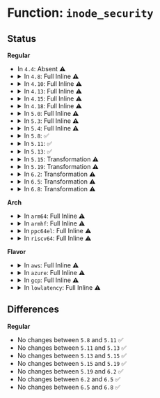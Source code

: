 # Function: <code>inode_security</code>

## Status
<b>Regular</b>
<ul>
<li>
In <code>4.4</code>: Absent ⚠️
</li>
<li>
<details>
<summary>In <code>4.8</code>: Full Inline ⚠️</summary>

**Collision:** Unique Static

**Inline:** Full

**Transformation:** False

**Instances:**

```
In security/selinux/hooks.c (ffffffff81379a3c)
Location: security/selinux/hooks.c:294
Inline: True
Inline callers:
  - security/selinux/hooks.c:selinux_kernel_read_file
  - security/selinux/hooks.c:selinux_kernel_create_files_as
  - security/selinux/hooks.c:selinux_file_open
  - security/selinux/hooks.c:selinux_file_ioctl
  - security/selinux/hooks.c:selinux_file_permission
  - security/selinux/hooks.c:selinux_inode_getsecurity
  - security/selinux/hooks.c:selinux_inode_rename
  - security/selinux/hooks.c:selinux_inode_rename
  - security/selinux/hooks.c:selinux_bprm_set_creds
  - security/selinux/hooks.c:may_link
  - security/selinux/hooks.c:may_create
  - security/selinux/hooks.c:selinux_determine_inode_label
```
</details>
</li>
<li>
<details>
<summary>In <code>4.10</code>: Full Inline ⚠️</summary>

**Collision:** Unique Static

**Inline:** Full

**Transformation:** False

**Instances:**

```
In security/selinux/hooks.c (ffffffff8139049d)
Location: security/selinux/hooks.c:295
Inline: True
Inline callers:
  - security/selinux/hooks.c:selinux_kernel_read_file
  - security/selinux/hooks.c:selinux_kernel_create_files_as
  - security/selinux/hooks.c:selinux_file_open
  - security/selinux/hooks.c:selinux_file_ioctl
  - security/selinux/hooks.c:selinux_file_permission
  - security/selinux/hooks.c:selinux_inode_getsecurity
  - security/selinux/hooks.c:selinux_inode_rename
  - security/selinux/hooks.c:selinux_inode_rename
  - security/selinux/hooks.c:selinux_bprm_set_creds
  - security/selinux/hooks.c:may_link
  - security/selinux/hooks.c:may_create
```
</details>
</li>
<li>
<details>
<summary>In <code>4.13</code>: Full Inline ⚠️</summary>

**Collision:** Unique Static

**Inline:** Full

**Transformation:** False

**Instances:**

```
In security/selinux/hooks.c (ffffffff813a68c5)
Location: security/selinux/hooks.c:287
Inline: True
Inline callers:
  - security/selinux/hooks.c:selinux_kernel_read_file
  - security/selinux/hooks.c:selinux_kernel_create_files_as
  - security/selinux/hooks.c:selinux_file_open
  - security/selinux/hooks.c:selinux_file_ioctl
  - security/selinux/hooks.c:selinux_file_permission
  - security/selinux/hooks.c:selinux_inode_getsecurity
  - security/selinux/hooks.c:selinux_inode_rename
  - security/selinux/hooks.c:selinux_inode_rename
  - security/selinux/hooks.c:selinux_bprm_set_creds
  - security/selinux/hooks.c:may_link
  - security/selinux/hooks.c:may_create
```
</details>
</li>
<li>
<details>
<summary>In <code>4.15</code>: Full Inline ⚠️</summary>

**Collision:** Unique Static

**Inline:** Full

**Transformation:** False

**Instances:**

```
In security/selinux/hooks.c (ffffffff813cc315)
Location: security/selinux/hooks.c:288
Inline: True
Inline callers:
  - security/selinux/hooks.c:selinux_kernel_read_file
  - security/selinux/hooks.c:selinux_kernel_create_files_as
  - security/selinux/hooks.c:selinux_file_open
  - security/selinux/hooks.c:selinux_file_ioctl
  - security/selinux/hooks.c:selinux_file_permission
  - security/selinux/hooks.c:selinux_inode_getsecurity
  - security/selinux/hooks.c:selinux_inode_rename
  - security/selinux/hooks.c:selinux_inode_rename
  - security/selinux/hooks.c:selinux_bprm_set_creds
  - security/selinux/hooks.c:may_link
  - security/selinux/hooks.c:may_create
```
</details>
</li>
<li>
<details>
<summary>In <code>4.18</code>: Full Inline ⚠️</summary>

**Collision:** Unique Static

**Inline:** Full

**Transformation:** False

**Instances:**

```
In security/selinux/hooks.c (ffffffff813ffe63)
Location: security/selinux/hooks.c:320
Inline: True
Inline callers:
  - security/selinux/hooks.c:selinux_kernel_read_file
  - security/selinux/hooks.c:selinux_kernel_create_files_as
  - security/selinux/hooks.c:selinux_file_open
  - security/selinux/hooks.c:selinux_file_ioctl
  - security/selinux/hooks.c:selinux_file_permission
  - security/selinux/hooks.c:selinux_inode_getsecurity
  - security/selinux/hooks.c:selinux_inode_rename
  - security/selinux/hooks.c:selinux_inode_rename
  - security/selinux/hooks.c:selinux_bprm_set_creds
  - security/selinux/hooks.c:may_link
  - security/selinux/hooks.c:may_create
```
</details>
</li>
<li>
<details>
<summary>In <code>5.0</code>: Full Inline ⚠️</summary>

**Collision:** Unique Static

**Inline:** Full

**Transformation:** False

**Instances:**

```
In security/selinux/hooks.c (ffffffff8141bdfc)
Location: security/selinux/hooks.c:305
Inline: True
Inline callers:
  - security/selinux/hooks.c:selinux_kernel_module_from_file
  - security/selinux/hooks.c:selinux_kernel_create_files_as
  - security/selinux/hooks.c:selinux_file_open
  - security/selinux/hooks.c:selinux_file_ioctl
  - security/selinux/hooks.c:selinux_file_permission
  - security/selinux/hooks.c:selinux_inode_getsecurity
  - security/selinux/hooks.c:selinux_inode_rename
  - security/selinux/hooks.c:selinux_inode_rename
  - security/selinux/hooks.c:selinux_bprm_set_creds
  - security/selinux/hooks.c:may_link
  - security/selinux/hooks.c:may_create
```
</details>
</li>
<li>
<details>
<summary>In <code>5.3</code>: Full Inline ⚠️</summary>

**Collision:** Unique Static

**Inline:** Full

**Transformation:** False

**Instances:**

```
In security/selinux/hooks.c (ffffffff8144979c)
Location: security/selinux/hooks.c:306
Inline: True
Inline callers:
  - security/selinux/hooks.c:selinux_kernel_module_from_file
  - security/selinux/hooks.c:selinux_kernel_create_files_as
  - security/selinux/hooks.c:selinux_file_open
  - security/selinux/hooks.c:selinux_file_ioctl
  - security/selinux/hooks.c:selinux_file_permission
  - security/selinux/hooks.c:selinux_inode_getsecurity
  - security/selinux/hooks.c:selinux_inode_rename
  - security/selinux/hooks.c:selinux_inode_rename
  - security/selinux/hooks.c:selinux_bprm_set_creds
  - security/selinux/hooks.c:may_link
  - security/selinux/hooks.c:may_create
```
</details>
</li>
<li>
<details>
<summary>In <code>5.4</code>: Full Inline ⚠️</summary>

**Collision:** Unique Static

**Inline:** Full

**Transformation:** False

**Instances:**

```
In security/selinux/hooks.c (ffffffff81463334)
Location: security/selinux/hooks.c:308
Inline: True
Inline callers:
  - security/selinux/hooks.c:selinux_kernel_module_from_file
  - security/selinux/hooks.c:selinux_kernel_create_files_as
  - security/selinux/hooks.c:selinux_file_open
  - security/selinux/hooks.c:selinux_file_ioctl
  - security/selinux/hooks.c:selinux_file_permission
  - security/selinux/hooks.c:selinux_inode_getsecurity
  - security/selinux/hooks.c:selinux_inode_rename
  - security/selinux/hooks.c:selinux_inode_rename
  - security/selinux/hooks.c:selinux_bprm_set_creds
  - security/selinux/hooks.c:may_link
  - security/selinux/hooks.c:may_create
```
</details>
</li>
<li>
<details>
<summary>In <code>5.8</code>: ✅</summary>

```c
struct inode_security_struct *inode_security(struct inode *inode);
```

**Collision:** Unique Static

**Inline:** No

**Transformation:** False

**Instances:**

```
In security/selinux/hooks.c (ffffffff814b6d90)
Location: security/selinux/hooks.c:293
Inline: False
Direct callers:
  - security/selinux/hooks.c:selinux_kernel_create_files_as
  - security/selinux/hooks.c:selinux_file_open
  - security/selinux/hooks.c:selinux_file_permission
  - security/selinux/hooks.c:selinux_inode_getsecurity
  - security/selinux/hooks.c:selinux_bprm_creds_for_exec
  - security/selinux/hooks.c:may_rename
  - security/selinux/hooks.c:may_rename
  - security/selinux/hooks.c:may_link
  - security/selinux/hooks.c:may_create
  - security/selinux/hooks.c:selinux_determine_inode_label
```
**Symbols:**

```
ffffffff814b6d90-ffffffff814b6dec: inode_security (STB_LOCAL)
```
</details>
</li>
<li>
<details>
<summary>In <code>5.11</code>: ✅</summary>

```c
struct inode_security_struct *inode_security(struct inode *inode);
```

**Collision:** Unique Static

**Inline:** No

**Transformation:** False

**Instances:**

```
In security/selinux/hooks.c (ffffffff814d4a60)
Location: security/selinux/hooks.c:294
Inline: False
Direct callers:
  - security/selinux/hooks.c:selinux_kernel_create_files_as
  - security/selinux/hooks.c:selinux_file_open
  - security/selinux/hooks.c:selinux_file_permission
  - security/selinux/hooks.c:selinux_inode_getsecurity
  - security/selinux/hooks.c:selinux_bprm_creds_for_exec
  - security/selinux/hooks.c:may_rename
  - security/selinux/hooks.c:may_rename
  - security/selinux/hooks.c:may_link
  - security/selinux/hooks.c:may_create
  - security/selinux/hooks.c:selinux_determine_inode_label
```
**Symbols:**

```
ffffffff814d4a60-ffffffff814d4abc: inode_security (STB_LOCAL)
```
</details>
</li>
<li>
<details>
<summary>In <code>5.13</code>: ✅</summary>

```c
struct inode_security_struct *inode_security(struct inode *inode);
```

**Collision:** Unique Static

**Inline:** No

**Transformation:** False

**Instances:**

```
In security/selinux/hooks.c (ffffffff814db840)
Location: security/selinux/hooks.c:330
Inline: False
Direct callers:
  - security/selinux/hooks.c:selinux_kernel_create_files_as
  - security/selinux/hooks.c:selinux_file_open
  - security/selinux/hooks.c:selinux_file_ioctl
  - security/selinux/hooks.c:selinux_file_permission
  - security/selinux/hooks.c:selinux_inode_getsecurity
  - security/selinux/hooks.c:selinux_bprm_creds_for_exec
  - security/selinux/hooks.c:may_rename
  - security/selinux/hooks.c:may_rename
  - security/selinux/hooks.c:may_link
  - security/selinux/hooks.c:may_create
  - security/selinux/hooks.c:selinux_determine_inode_label
```
**Symbols:**

```
ffffffff814db840-ffffffff814db89c: inode_security (STB_LOCAL)
```
</details>
</li>
<li>
<details>
<summary>In <code>5.15</code>: Transformation ⚠️</summary>

```c
struct inode_security_struct *inode_security(struct inode *inode);
```

**Collision:** Unique Static

**Inline:** No

**Transformation:** True

**Instances:**

```
In security/selinux/hooks.c (0)
Location: security/selinux/hooks.c:307
Inline: False
Direct callers:
  - security/selinux/hooks.c:selinux_kernel_create_files_as
  - security/selinux/hooks.c:selinux_file_open
  - security/selinux/hooks.c:selinux_file_ioctl
  - security/selinux/hooks.c:selinux_file_permission
  - security/selinux/hooks.c:selinux_inode_getsecurity
  - security/selinux/hooks.c:selinux_bprm_creds_for_exec
  - security/selinux/hooks.c:may_rename
  - security/selinux/hooks.c:may_rename
  - security/selinux/hooks.c:may_link
  - security/selinux/hooks.c:may_create
  - security/selinux/hooks.c:selinux_determine_inode_label
```
**Symbols:**

```
ffffffff81534cb0-ffffffff81534d1d: inode_security (STB_LOCAL)
ffffffff81cd3d55-ffffffff81cd3d6a: inode_security.cold (STB_LOCAL)
```
</details>
</li>
<li>
<details>
<summary>In <code>5.19</code>: Transformation ⚠️</summary>

```c
struct inode_security_struct *inode_security(struct inode *inode);
```

**Collision:** Unique Static

**Inline:** No

**Transformation:** True

**Instances:**

```
In security/selinux/hooks.c (0)
Location: security/selinux/hooks.c:293
Inline: False
Direct callers:
  - security/selinux/hooks.c:selinux_kernel_create_files_as
  - security/selinux/hooks.c:selinux_file_open
  - security/selinux/hooks.c:selinux_file_permission
  - security/selinux/hooks.c:selinux_inode_getsecurity
  - security/selinux/hooks.c:selinux_bprm_creds_for_exec
  - security/selinux/hooks.c:may_rename
  - security/selinux/hooks.c:may_rename
  - security/selinux/hooks.c:may_link
  - security/selinux/hooks.c:may_create
  - security/selinux/hooks.c:selinux_determine_inode_label
```
**Symbols:**

```
ffffffff815caf00-ffffffff815caf77: inode_security (STB_LOCAL)
ffffffff81e86d4b-ffffffff81e86d60: inode_security.cold (STB_LOCAL)
```
</details>
</li>
<li>
<details>
<summary>In <code>6.2</code>: Transformation ⚠️</summary>

```c
struct inode_security_struct *inode_security(struct inode *inode);
```

**Collision:** Unique Static

**Inline:** No

**Transformation:** True

**Instances:**

```
In security/selinux/hooks.c (0)
Location: security/selinux/hooks.c:295
Inline: False
Direct callers:
  - security/selinux/hooks.c:selinux_kernel_create_files_as
  - security/selinux/hooks.c:selinux_file_open
  - security/selinux/hooks.c:selinux_file_permission
  - security/selinux/hooks.c:selinux_inode_getsecurity
  - security/selinux/hooks.c:selinux_bprm_creds_for_exec
  - security/selinux/hooks.c:may_rename
  - security/selinux/hooks.c:may_rename
  - security/selinux/hooks.c:may_link
  - security/selinux/hooks.c:may_create
  - security/selinux/hooks.c:selinux_determine_inode_label
```
**Symbols:**

```
ffffffff81677fd0-ffffffff81678047: inode_security (STB_LOCAL)
ffffffff82073711-ffffffff82073726: inode_security.cold (STB_LOCAL)
```
</details>
</li>
<li>
<details>
<summary>In <code>6.5</code>: Transformation ⚠️</summary>

```c
struct inode_security_struct *inode_security(struct inode *inode);
```

**Collision:** Unique Static

**Inline:** No

**Transformation:** True

**Instances:**

```
In security/selinux/hooks.c (0)
Location: security/selinux/hooks.c:291
Inline: False
Direct callers:
  - security/selinux/hooks.c:selinux_kernel_create_files_as
  - security/selinux/hooks.c:selinux_file_open
  - security/selinux/hooks.c:selinux_file_permission
  - security/selinux/hooks.c:selinux_inode_getsecurity
  - security/selinux/hooks.c:selinux_bprm_creds_for_exec
  - security/selinux/hooks.c:may_rename
  - security/selinux/hooks.c:may_rename
  - security/selinux/hooks.c:may_link
  - security/selinux/hooks.c:may_create
  - security/selinux/hooks.c:selinux_determine_inode_label
```
**Symbols:**

```
ffffffff816b0280-ffffffff816b02f7: inode_security (STB_LOCAL)
ffffffff820f330a-ffffffff820f331f: inode_security.cold (STB_LOCAL)
```
</details>
</li>
<li>
<details>
<summary>In <code>6.8</code>: Transformation ⚠️</summary>

```c
struct inode_security_struct *inode_security(struct inode *inode);
```

**Collision:** Unique Static

**Inline:** No

**Transformation:** True

**Instances:**

```
In security/selinux/hooks.c (0)
Location: security/selinux/hooks.c:319
Inline: False
Direct callers:
  - security/selinux/hooks.c:selinux_kernel_create_files_as
  - security/selinux/hooks.c:selinux_file_open
  - security/selinux/hooks.c:selinux_file_permission
  - security/selinux/hooks.c:selinux_inode_getsecurity
  - security/selinux/hooks.c:selinux_bprm_creds_for_exec
  - security/selinux/hooks.c:may_rename
  - security/selinux/hooks.c:may_rename
  - security/selinux/hooks.c:may_link
  - security/selinux/hooks.c:may_create
  - security/selinux/hooks.c:selinux_determine_inode_label
```
**Symbols:**

```
ffffffff816ed200-ffffffff816ed277: inode_security (STB_LOCAL)
ffffffff821d046c-ffffffff821d0481: inode_security.cold (STB_LOCAL)
```
</details>
</li>
</ul>
<b>Arch</b>
<ul>
<li>
<details>
<summary>In <code>arm64</code>: Full Inline ⚠️</summary>

**Collision:** Unique Static

**Inline:** Full

**Transformation:** False

**Instances:**

```
In security/selinux/hooks.c (ffff8000105511c0)
Location: security/selinux/hooks.c:308
Inline: True
Inline callers:
  - security/selinux/hooks.c:selinux_kernel_module_from_file
  - security/selinux/hooks.c:selinux_kernel_create_files_as
  - security/selinux/hooks.c:selinux_file_open
  - security/selinux/hooks.c:selinux_file_ioctl
  - security/selinux/hooks.c:selinux_file_permission
  - security/selinux/hooks.c:selinux_inode_getsecurity
  - security/selinux/hooks.c:selinux_inode_rename
  - security/selinux/hooks.c:selinux_inode_rename
  - security/selinux/hooks.c:selinux_bprm_set_creds
  - security/selinux/hooks.c:may_link
  - security/selinux/hooks.c:may_create
```
</details>
</li>
<li>
<details>
<summary>In <code>armhf</code>: Full Inline ⚠️</summary>

**Collision:** Unique Static

**Inline:** Full

**Transformation:** False

**Instances:**

```
In security/selinux/hooks.c (c0703d5c)
Location: security/selinux/hooks.c:308
Inline: True
Inline callers:
  - security/selinux/hooks.c:selinux_kernel_module_from_file
  - security/selinux/hooks.c:selinux_kernel_create_files_as
  - security/selinux/hooks.c:selinux_file_open
  - security/selinux/hooks.c:selinux_file_ioctl
  - security/selinux/hooks.c:selinux_file_permission
  - security/selinux/hooks.c:selinux_inode_getsecurity
  - security/selinux/hooks.c:selinux_inode_rename
  - security/selinux/hooks.c:selinux_inode_rename
  - security/selinux/hooks.c:selinux_bprm_set_creds
  - security/selinux/hooks.c:may_link
  - security/selinux/hooks.c:may_create
```
</details>
</li>
<li>
<details>
<summary>In <code>ppc64el</code>: Full Inline ⚠️</summary>

**Collision:** Unique Static

**Inline:** Full

**Transformation:** False

**Instances:**

```
In security/selinux/hooks.c (c0000000006a7fa0)
Location: security/selinux/hooks.c:308
Inline: True
Inline callers:
  - security/selinux/hooks.c:selinux_kernel_module_from_file
  - security/selinux/hooks.c:selinux_kernel_create_files_as
  - security/selinux/hooks.c:selinux_file_open
  - security/selinux/hooks.c:selinux_file_ioctl
  - security/selinux/hooks.c:selinux_file_permission
  - security/selinux/hooks.c:selinux_inode_getsecurity
  - security/selinux/hooks.c:selinux_inode_rename
  - security/selinux/hooks.c:selinux_inode_rename
  - security/selinux/hooks.c:selinux_bprm_set_creds
  - security/selinux/hooks.c:may_link
  - security/selinux/hooks.c:may_create
```
</details>
</li>
<li>
<details>
<summary>In <code>riscv64</code>: Full Inline ⚠️</summary>

**Collision:** Unique Static

**Inline:** Full

**Transformation:** False

**Instances:**

```
In security/selinux/hooks.c (ffffffe0003aa582)
Location: security/selinux/hooks.c:308
Inline: True
Inline callers:
  - security/selinux/hooks.c:selinux_kernel_module_from_file
  - security/selinux/hooks.c:selinux_kernel_create_files_as
  - security/selinux/hooks.c:selinux_file_open
  - security/selinux/hooks.c:selinux_file_ioctl
  - security/selinux/hooks.c:selinux_file_permission
  - security/selinux/hooks.c:selinux_inode_getsecurity
  - security/selinux/hooks.c:selinux_inode_rename
  - security/selinux/hooks.c:selinux_inode_rename
  - security/selinux/hooks.c:selinux_bprm_set_creds
  - security/selinux/hooks.c:may_link
  - security/selinux/hooks.c:may_create
```
</details>
</li>
</ul>
<b>Flavor</b>
<ul>
<li>
<details>
<summary>In <code>aws</code>: Full Inline ⚠️</summary>

**Collision:** Unique Static

**Inline:** Full

**Transformation:** False

**Instances:**

```
In security/selinux/hooks.c (ffffffff8145b914)
Location: security/selinux/hooks.c:308
Inline: True
Inline callers:
  - security/selinux/hooks.c:selinux_kernel_module_from_file
  - security/selinux/hooks.c:selinux_kernel_create_files_as
  - security/selinux/hooks.c:selinux_file_open
  - security/selinux/hooks.c:selinux_file_ioctl
  - security/selinux/hooks.c:selinux_file_permission
  - security/selinux/hooks.c:selinux_inode_getsecurity
  - security/selinux/hooks.c:selinux_inode_rename
  - security/selinux/hooks.c:selinux_inode_rename
  - security/selinux/hooks.c:selinux_bprm_set_creds
  - security/selinux/hooks.c:may_link
  - security/selinux/hooks.c:may_create
```
</details>
</li>
<li>
<details>
<summary>In <code>azure</code>: Full Inline ⚠️</summary>

**Collision:** Unique Static

**Inline:** Full

**Transformation:** False

**Instances:**

```
In security/selinux/hooks.c (ffffffff8144c344)
Location: security/selinux/hooks.c:308
Inline: True
Inline callers:
  - security/selinux/hooks.c:selinux_kernel_module_from_file
  - security/selinux/hooks.c:selinux_kernel_create_files_as
  - security/selinux/hooks.c:selinux_file_open
  - security/selinux/hooks.c:selinux_file_ioctl
  - security/selinux/hooks.c:selinux_file_permission
  - security/selinux/hooks.c:selinux_inode_getsecurity
  - security/selinux/hooks.c:selinux_inode_rename
  - security/selinux/hooks.c:selinux_inode_rename
  - security/selinux/hooks.c:selinux_bprm_set_creds
  - security/selinux/hooks.c:may_link
  - security/selinux/hooks.c:may_create
```
</details>
</li>
<li>
<details>
<summary>In <code>gcp</code>: Full Inline ⚠️</summary>

**Collision:** Unique Static

**Inline:** Full

**Transformation:** False

**Instances:**

```
In security/selinux/hooks.c (ffffffff814579b4)
Location: security/selinux/hooks.c:308
Inline: True
Inline callers:
  - security/selinux/hooks.c:selinux_kernel_module_from_file
  - security/selinux/hooks.c:selinux_kernel_create_files_as
  - security/selinux/hooks.c:selinux_file_open
  - security/selinux/hooks.c:selinux_file_ioctl
  - security/selinux/hooks.c:selinux_file_permission
  - security/selinux/hooks.c:selinux_inode_getsecurity
  - security/selinux/hooks.c:selinux_inode_rename
  - security/selinux/hooks.c:selinux_inode_rename
  - security/selinux/hooks.c:selinux_bprm_set_creds
  - security/selinux/hooks.c:may_link
  - security/selinux/hooks.c:may_create
```
</details>
</li>
<li>
<details>
<summary>In <code>lowlatency</code>: Full Inline ⚠️</summary>

**Collision:** Unique Static

**Inline:** Full

**Transformation:** False

**Instances:**

```
In security/selinux/hooks.c (ffffffff8146c914)
Location: security/selinux/hooks.c:308
Inline: True
Inline callers:
  - security/selinux/hooks.c:selinux_kernel_module_from_file
  - security/selinux/hooks.c:selinux_kernel_create_files_as
  - security/selinux/hooks.c:selinux_file_open
  - security/selinux/hooks.c:selinux_file_ioctl
  - security/selinux/hooks.c:selinux_file_permission
  - security/selinux/hooks.c:selinux_inode_getsecurity
  - security/selinux/hooks.c:selinux_inode_rename
  - security/selinux/hooks.c:selinux_inode_rename
  - security/selinux/hooks.c:selinux_bprm_set_creds
  - security/selinux/hooks.c:may_link
  - security/selinux/hooks.c:may_create
```
</details>
</li>
</ul>

## Differences
<b>Regular</b>
<ul>
<li>
No changes between <code>5.8</code> and <code>5.11</code> ✅
</li>
<li>
No changes between <code>5.11</code> and <code>5.13</code> ✅
</li>
<li>
No changes between <code>5.13</code> and <code>5.15</code> ✅
</li>
<li>
No changes between <code>5.15</code> and <code>5.19</code> ✅
</li>
<li>
No changes between <code>5.19</code> and <code>6.2</code> ✅
</li>
<li>
No changes between <code>6.2</code> and <code>6.5</code> ✅
</li>
<li>
No changes between <code>6.5</code> and <code>6.8</code> ✅
</li>
</ul>

